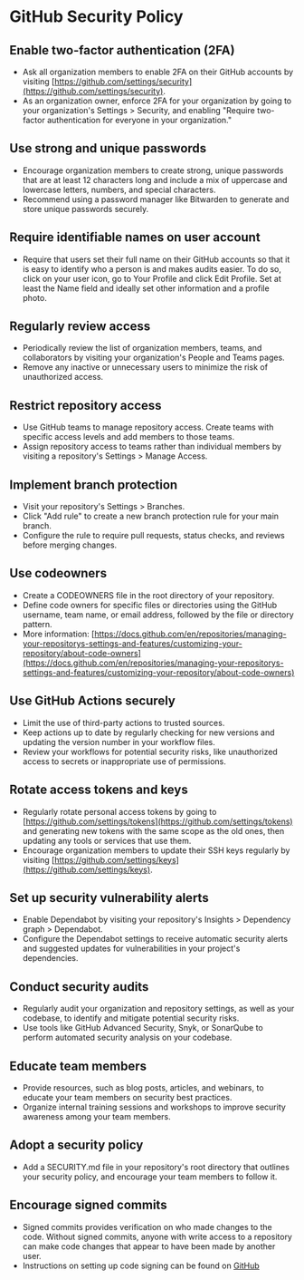 # GitHub Security Policy

## Enable two-factor authentication (2FA)

- Ask all organization members to enable 2FA on their GitHub accounts by visiting [https://github.com/settings/security](https://github.com/settings/security).
- As an organization owner, enforce 2FA for your organization by going to your organization's Settings > Security, and enabling "Require two-factor authentication for everyone in your organization."

## Use strong and unique passwords

- Encourage organization members to create strong, unique passwords that are at least 12 characters long and include a mix of uppercase and lowercase letters, numbers, and special characters.
- Recommend using a password manager like Bitwarden to generate and store unique passwords securely.

## Require identifiable names on user account

- Require that users set their full name on their GitHub accounts so that it is easy to identify who a person is and makes audits easier. To do so, click on your user icon, go to Your Profile and click Edit Profile. Set at least the Name field and ideally set other information and a profile photo.

## Regularly review access

- Periodically review the list of organization members, teams, and collaborators by visiting your organization's People and Teams pages.
- Remove any inactive or unnecessary users to minimize the risk of unauthorized access.

## Restrict repository access

- Use GitHub teams to manage repository access. Create teams with specific access levels and add members to those teams.
- Assign repository access to teams rather than individual members by visiting a repository's Settings > Manage Access.

## Implement branch protection

- Visit your repository's Settings > Branches.
- Click "Add rule" to create a new branch protection rule for your main branch.
- Configure the rule to require pull requests, status checks, and reviews before merging changes.

## Use codeowners

- Create a CODEOWNERS file in the root directory of your repository.
- Define code owners for specific files or directories using the GitHub username, team name, or email address, followed by the file or directory pattern.
- More information: [https://docs.github.com/en/repositories/managing-your-repositorys-settings-and-features/customizing-your-repository/about-code-owners](https://docs.github.com/en/repositories/managing-your-repositorys-settings-and-features/customizing-your-repository/about-code-owners)

## Use GitHub Actions securely

- Limit the use of third-party actions to trusted sources.
- Keep actions up to date by regularly checking for new versions and updating the version number in your workflow files.
- Review your workflows for potential security risks, like unauthorized access to secrets or inappropriate use of permissions.

## Rotate access tokens and keys

- Regularly rotate personal access tokens by going to [https://github.com/settings/tokens](https://github.com/settings/tokens) and generating new tokens with the same scope as the old ones, then updating any tools or services that use them.
- Encourage organization members to update their SSH keys regularly by visiting [https://github.com/settings/keys](https://github.com/settings/keys).

## Set up security vulnerability alerts

- Enable Dependabot by visiting your repository's Insights > Dependency graph > Dependabot.
- Configure the Dependabot settings to receive automatic security alerts and suggested updates for vulnerabilities in your project's dependencies.

## Conduct security audits

- Regularly audit your organization and repository settings, as well as your codebase, to identify and mitigate potential security risks.
- Use tools like GitHub Advanced Security, Snyk, or SonarQube to perform automated security analysis on your codebase.

## Educate team members

- Provide resources, such as blog posts, articles, and webinars, to educate your team members on security best practices.
- Organize internal training sessions and workshops to improve security awareness among your team members.

## Adopt a security policy

- Add a SECURITY.md file in your repository's root directory that outlines your security policy, and encourage your team members to follow it.

## Encourage signed commits

- Signed commits provides verification on who made changes to the code. Without signed commits, anyone with write access to a repository can make code changes that appear to have been made by another user.
- Instructions on setting up code signing can be found on [GitHub](https://docs.github.com/en/authentication/managing-commit-signature-verification/about-commit-signature-verification)
